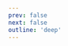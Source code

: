 ```yaml
---
prev: false
next: false
outline: 'deep'
---
```


<script>
import '../../src/avatar';
import '../../src/badge';
import '../../src/badge-wrapper';
import '../../src/banner';
import '../../src/base-button';
import '../../src/bottom-navigation';
import '../../src/bottom-navigation-item';
import '../../src/base-button';
import '../../src/button';
import '../../src/base-button';
import '../../src/checkbox';
import '../../src/divider';
import '../../src/icon-button';
import '../../src/input';
import '../../src/modal';
import '../../src/notice';
import '../../src/pinwheel';
import '../../src/pinwheel-group';
import '../../src/progress-indicator';
import '../../src/radio';
import '../../src/radio-group';
import '../../src/route';
import '../../src/row';
import '../../src/segmented-button';
import '../../src/segmented-button-group';
import '../../src/chip';
import '../../src/chip-group';
import '../../src/skeleton';
import '../../src/spinner';
import '../../src/step-indicator';
import '../../src/stepper';
import '../../src/switch';
import '../../src/text-field';
import '../../src/textarea';
import '../../src/toast';
import '../../src/tooltip';
import '../../src/empty-state';
import '../../src/button';
import '../../styles/theme.css';
import '@tapsioss/icons/dist/icons';
import "cemnama"

</script>

<!-- @content -->

